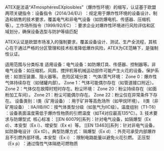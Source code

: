 ATEX是法语“​​AT​​mosphères ​​EX​​plosibles”（爆炸性环境）的缩写，认证基于欧盟两项关键指令：
​​设备指令（2014/34/EU）​​：规定用于爆炸性环境的设备设计、制造和销售的技术要求，覆盖电气和非电气设备（如防爆电机、传感器、压缩机等）。
​​工作场所指令（1999/92/EC）​​：要求企业对爆炸性环境进行风险评估和区域划分，确保设备选型与防护等级匹配

ATEX认证是欧盟市场准入的强制要求，覆盖设备设计、测试、生产全流程，其核心在于通过严格的分区管理和技术标准降低爆炸风险，ATEX为CE范畴下，是强制性认证。

适用范围与分类标准​​
​​适用设备​​：
​​电气设备​​：如防爆灯具、传感器、控制器等。
​​非电气设备​​：如压缩机、风扇、搅拌机等机械运动部件可能产生火花的设备。
​​保护系统​​：如泄压装置、阻火器等。
​​危险区域分类​​：
​​气体/蒸气环境​​：
​​Zone 0​​：爆炸性气体持续存在（如储罐内部）。
​​Zone 1​​：气体可能偶尔存在（如管道接口附近）。
​​Zone 2​​：气体仅在故障时短时存在。
​​粉尘环境​​：
​​Zone 20​​：粉尘持续存在（如面粉加工车间）。
​​Zone 21​​：粉尘可能偶尔存在。
​​Zone 22​​：粉尘仅在异常条件下存在。
​​设备类别​​：
​​I类（矿用设备）​​：用于矿井等高危场所（如甲烷环境）。
​​II类（非矿用设备）​​：
​​IIA/IIB/IIC​​：按气体类型分级（如氢气为IIC级）。
​​温度组别（T1-T6）​​：设备表面温度需低于爆炸性物质的引燃温度（如T4对应最高135℃）。
​​3. 技术要求与防爆型式​​
​​
核心标准​​：
​​[[EN 60079]]系列​​：针对电气设备，如隔爆型（Ex d）、本安型（Ex i）、增安型（Ex e）等。
​​[[EN 13463]]系列​​：针对非电气设备，如防静电设计（Ex tD）。
​​典型防爆方式​​：
​​隔爆型（Ex d）​​：外壳可承受内部爆炸且不引燃外部环境。
​​本安型（Ex i）​​：限制电路能量以避免火花引燃。
​​正压型（Ex p）​​：通过惰性气体隔绝可燃物质



